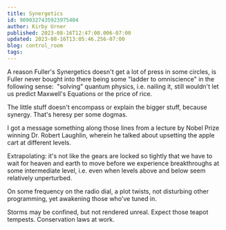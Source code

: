 ```yaml
---
title: Synergetics
id: 9090327435923975404
author: Kirby Urner
published: 2023-08-16T12:47:00.006-07:00
updated: 2023-08-16T13:05:46.256-07:00
blog: control_room
tags: 
---
```


[](https://www.flickr.com/photos/kirbyurner/53114993268/in/dateposted/)

A reason Fuller's Synergetics doesn't get a lot of press in some circles, is Fuller never bought into there being some "ladder to omniscience" in the following sense:  "solving" quantum physics, i.e. nailing it, still wouldn't let us predict Maxwell's Equations or the price of rice.  

The little stuff doesn't encompass or explain the bigger stuff, because synergy. That's heresy per some dogmas.

I got a message something along those lines from a lecture by Nobel Prize winning Dr. Robert Laughlin, wherein he talked about upsetting the apple cart at different levels. 

Extrapolating: it's not like the gears are locked so tightly that we have to wait for heaven and earth to move before we experience breakthroughs at some intermediate level, i.e. even when levels above and below seem relatively unperturbed. 

On some frequency on the radio dial, a plot twists, not disturbing other programming, yet awakening those who've tuned in. 

Storms may be confined, but not rendered unreal. Expect those teapot tempests. Conservation laws at work.